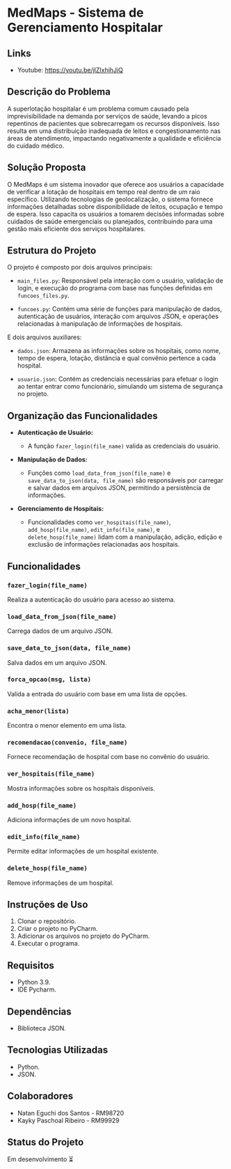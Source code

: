 # MedMaps - Sistema de Gerenciamento Hospitalar

## Links
* Youtube: https://youtu.be/jlZIxhjhJiQ

## Descrição do Problema

A superlotação hospitalar é um problema comum causado pela imprevisibilidade na demanda por serviços de saúde, levando a picos repentinos de pacientes que sobrecarregam os recursos disponíveis. Isso resulta em uma distribuição inadequada de leitos e congestionamento nas áreas de atendimento, impactando negativamente a qualidade e eficiência do cuidado médico.

## Solução Proposta

O MedMaps é um sistema inovador que oferece aos usuários a capacidade de verificar a lotação de hospitais em tempo real dentro de um raio específico. Utilizando tecnologias de geolocalização, o sistema fornece informações detalhadas sobre disponibilidade de leitos, ocupação e tempo de espera. Isso capacita os usuários a tomarem decisões informadas sobre cuidados de saúde emergenciais ou planejados, contribuindo para uma gestão mais eficiente dos serviços hospitalares.

## Estrutura do Projeto

O projeto é composto por dois arquivos principais:

* `main_files.py`: Responsável pela interação com o usuário, validação de login, e execução do programa com base nas funções definidas em `funcoes_files.py`.

* `funcoes.py`: Contém uma série de funções para manipulação de dados, autenticação de usuários, interação com arquivos JSON, e operações relacionadas à manipulação de informações de hospitais.

E dois arquivos auxiliares:

* `dados.json`: Armazena as informações sobre os hospitais, como nome, tempo de espera, lotação, distância e qual convênio pertence a cada hospital.

* `usuario.json`: Contém as credenciais necessárias para efetuar o login ao tentar entrar como funcionário, simulando um sistema de segurança no projeto.


## Organização das Funcionalidades

* <b>Autenticação de Usuário:</b>

    * A função `fazer_login(file_name)` valida as credenciais do usuário.

* <b>Manipulação de Dados:</b>

    * Funções como `load_data_from_json(file_name)` e `save_data_to_json(data, file_name)` são responsáveis por carregar e salvar dados em arquivos JSON, permitindo a persistência de informações.

* <b>Gerenciamento de Hospitais:</b>

    * Funcionalidades como `ver_hospitais(file_name)`, `add_hosp(file_name)`, `edit_info(file_name)`, e `delete_hosp(file_name)` lidam com a manipulação, adição, edição e exclusão de informações relacionadas aos hospitais.


## Funcionalidades

### `fazer_login(file_name)`
Realiza a autenticação do usuário para acesso ao sistema.

### `load_data_from_json(file_name)`
Carrega dados de um arquivo JSON.

### `save_data_to_json(data, file_name)`
Salva dados em um arquivo JSON.

### `forca_opcao(msg, lista)`
Valida a entrada do usuário com base em uma lista de opções.

### `acha_menor(lista)`
Encontra o menor elemento em uma lista.

### `recomendacao(convenio, file_name)`
Fornece recomendação de hospital com base no convênio do usuário.

### `ver_hospitais(file_name)`
Mostra informações sobre os hospitais disponíveis.

### `add_hosp(file_name)`
Adiciona informações de um novo hospital.

### `edit_info(file_name)`
Permite editar informações de um hospital existente.

### `delete_hosp(file_name)`
Remove informações de um hospital.

## Instruções de Uso

1. Clonar o repositório.
2. Criar o projeto no PyCharm.
3. Adicionar os arquivos no projeto do PyCharm.
4. Executar o programa.

## Requisitos

- Python 3.9.
- IDE Pycharm.

## Dependências

- Biblioteca JSON.

## Tecnologias Utilizadas

- Python.
- JSON.

## Colaboradores

- Natan Eguchi dos Santos - RM98720
- Kayky Paschoal Ribeiro - RM99929

## Status do Projeto

Em desenvolvimento :hourglass_flowing_sand:
